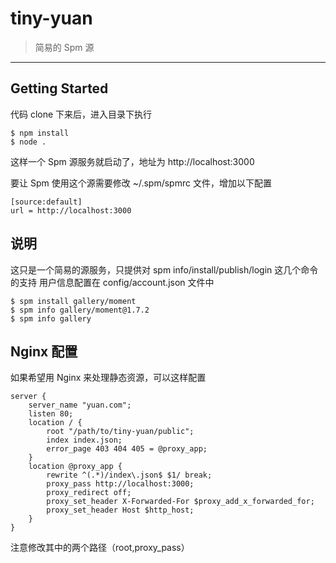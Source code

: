 # tiny-yuan

> 简易的 Spm 源

-----

## Getting Started

代码 clone 下来后，进入目录下执行

    $ npm install
    $ node .

这样一个 Spm 源服务就启动了，地址为 http://localhost:3000

要让 Spm 使用这个源需要修改 ~/.spm/spmrc 文件，增加以下配置

    [source:default]
    url = http://localhost:3000

## 说明

这只是一个简易的源服务，只提供对 spm info/install/publish/login 这几个命令的支持
用户信息配置在 config/account.json 文件中

    $ spm install gallery/moment
    $ spm info gallery/moment@1.7.2
    $ spm info gallery

## Nginx 配置

如果希望用 Nginx 来处理静态资源，可以这样配置

```
server {
    server_name "yuan.com";
    listen 80;
    location / {
        root "/path/to/tiny-yuan/public";
        index index.json;
        error_page 403 404 405 = @proxy_app;
    }
    location @proxy_app {
        rewrite ^(.*)/index\.json$ $1/ break;
        proxy_pass http://localhost:3000;
        proxy_redirect off;
        proxy_set_header X-Forwarded-For $proxy_add_x_forwarded_for;
        proxy_set_header Host $http_host;
    }
}
```

注意修改其中的两个路径（root,proxy_pass）